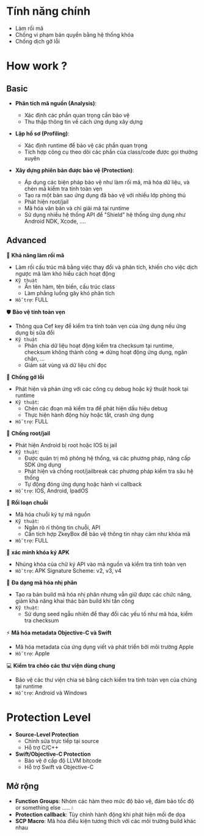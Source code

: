 # Tính năng chính
- Làm rối mã
- Chống vi phạm bản quyền bằng hệ thống khóa 
- Chống dịch gỡ lỗi

# How work ?
## Basic
- **Phân tích mã nguồn (Analysis)**:
  - Xác định các phần quan trọng cần bảo vệ
  - Thu thập thông tin về cách ứng dụng xây dựng

- **Lập hồ sơ (Profiling)**:
  - Xác định runtime để bảo vệ các phần quan trọng
  - Tích hợp công cụ theo dõi các phần của class/code được gọi thường xuyên

- **Xây dựng phiên bản được bảo vệ (Protection)**:
  - Áp dụng các biện pháp bảo vệ như làm rối mã, mã hóa dữ liệu, và chèn mã kiểm tra tính toàn vẹn
  - Tạo ra một bản sao ứng dụng đã bảo vệ với nhiều lớp phòng thủ
  - Phát hiện root/jail
  - Mã hóa văn bản và chỉ giải mã tại runtime
  - Sử dụng nhiều hệ thống API để "Shield" hệ thống ứng dụng như Android NDK, Xcode, ....
## Advanced
📝 **Khả năng làm rối mã**
- Làm rối cấu trúc mã bằng việc thay đổi và phân tích, khiến cho việc dịch ngược mã làm khó hiểu cách hoạt động
- `Kỹ thuật`
   - Ẩn tên hàm, tên biến, cấu trúc class
   - Làm phẳng luồng gây khó phân tích
- `Hỗ trợ`: FULL

🛡 **Bảo vệ tính toàn vẹn**
- Thông qua Cef key để kiểm tra tính toàn vẹn của ứng dụng nếu ứng dụng bị sửa đổi
- `Kỹ thuật`
  - Phân chia dữ liệu hoạt động kiểm tra checksum tại runtime, checksum không thành công => dừng hoạt động ứng dụng, ngăn chặn, ...
  - Giám sát vùng và dữ liệu chỉ đọc

📜 **Chống gỡ lỗi**
- Phát hiện và phản ứng với các công cụ debug hoặc kỹ thuật hook tại runtime
- `Kỹ thuật`:
  - Chèn các đoạn mã kiểm tra để phát hiện dấu hiệu debug
  - Thực hiện hành động hủy hoặc tắt, crash ứng dụng
- `Hỗ trợ`: FULL

🐛 **Chống root/jail**
- Phát hiện Android bị root hoặc IOS bị jail
- `Kỹ thuật`:
  - Được quản trị mô phỏng hệ thống, vá các phương pháp, nâng cấp SDK ứng dụng
  - Phát hiện và chống root/jailbreak các phương pháp kiểm tra sâu hệ thống
  - Tự động đóng ứng dụng hoặc hành vi callback
- `Hỗ trợ`: IOS, Android, IpadOS

📝 **Rối loạn chuỗi**
- Mã hóa chuỗi ký tự mã nguồn
- `Kỹ thuật`:
  - Ngăn rò rỉ thông tin chuỗi, API
  - Cần tích hợp ZkeyBox để bảo vệ thông tin nhạy cảm như khóa mã
- `Hỗ trợ`: FULL

🔑 **xác minh khóa ký APK**
- Nhúng khóa của chữ ký API vào mã nguồn và kiểm tra tính toàn vẹn
- `Hỗ trợ`: APK Signature Scheme: v2, v3, v4

🔢 **Đa dạng mã hóa nhị phân**
- Tạo ra bản build mã hóa nhị phân nhưng vẫn giữ được các chức năng, giảm khả năng khai thác bản build khi tấn công
- `Kỹ thuật`:
  - Sử dụng seed ngẫu nhiên để thay đổi các yếu tố như mã hóa, kiểm tra checksum


⚡ **Mã hóa metadata Objective-C và Swift**
- Mã hóa metadata của ứng dụng viết và phát triển bởi môi trường Apple
- `Hỗ trợ`: Apple

💻 **Kiểm tra chéo các thư viện dùng chung**
- Bảo vệ các thư viện chia sẻ bằng cách kiểm tra tính toàn vẹn của chúng tại runtime
- `Hỗ trợ`: Android và Windows



# Protection Level
- **Source-Level Protection**
  - Chỉnh sửa trực tiếp tại source
  - Hỗ trợ C/C++
- **Swift/Objective-C Protection**
  - Bảo vệ ở cấp độ LLVM bitcode
  - Hỗ trợ Swift và Objective-C
## Mở rộng
- **Function Groups**: Nhóm các hàm theo mức độ bảo vệ, đảm bảo tốc độ or something else ..... 💧
- **Protection callback**: Tùy chỉnh hành động khi phát hiện mối đe dọa
- **SCP Macro**: Mã hóa điều kiện tương thích với các môi trường build khác nhau
 